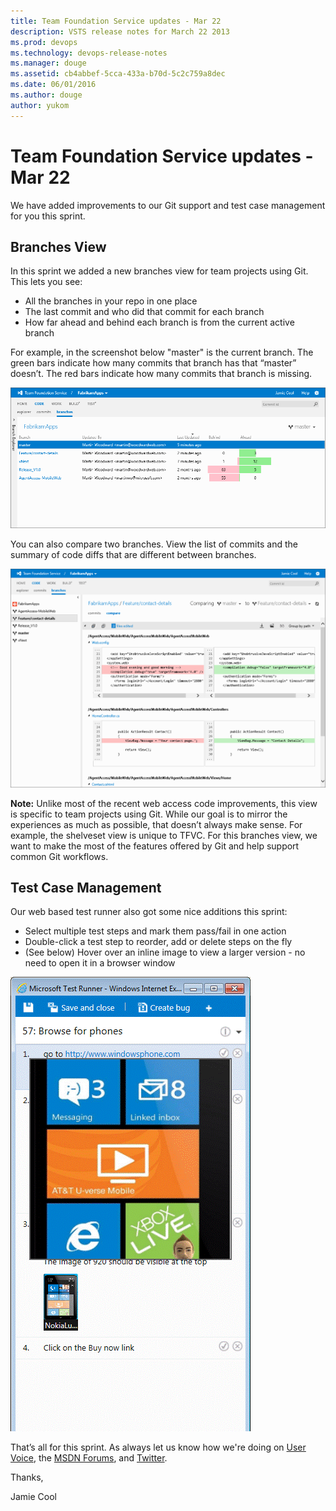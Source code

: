 ```yaml
---
title: Team Foundation Service updates - Mar 22
description: VSTS release notes for March 22 2013
ms.prod: devops
ms.technology: devops-release-notes
ms.manager: douge
ms.assetid: cb4abbef-5cca-433a-b70d-5c2c759a8dec
ms.date: 06/01/2016
ms.author: douge
author: yukom
---
```


# Team Foundation Service updates - Mar 22

We have added improvements to our Git support and test case management for you this sprint.

## Branches View

In this sprint we added a new branches view for team projects using Git. This lets you see:

- All the branches in your repo in one place
- The last commit and who did that commit for each branch
- How far ahead and behind each branch is from the current active branch

For example, in the screenshot below "master" is the current branch. The green bars indicate how many commits that branch has that “master” doesn’t. The red bars indicate how many commits that branch is missing.

![Branches view](_img/3_22_01.png)

You can also compare two branches. View the list of commits and the summary of code diffs that are different between branches.

![Compare branches](_img/3_22_02.png)

**Note:** Unlike most of the recent web access code improvements, this view is specific to team projects using Git. While our goal is to mirror the experiences as much as possible, that doesn’t always make sense. For example, the shelveset view is unique to TFVC. For this branches view, we want to make the most of the features offered by Git and help support common Git workflows.

## Test Case Management

Our web based test runner also got some nice additions this sprint:

- Select multiple test steps and mark them pass/fail in one action
- Double-click a test step to reorder, add or delete steps on the fly
- (See below) Hover over an inline image to view a larger version - no need to open it in a browser window

![Issue with test case](_img/3_22_03.png)

That’s all for this sprint. As always let us know how we're doing on [User Voice](https://visualstudio.uservoice.com/forums/330519-vso), the [MSDN Forums](http://social.msdn.microsoft.com/Forums/TFService/threads), and [Twitter](http://twitter.com/search?q=%23tfservice).

Thanks,

Jamie Cool
